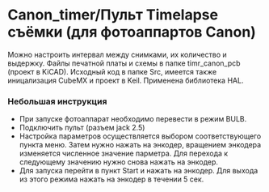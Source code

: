 # Canon_timer/Пульт Timelapse съёмки (для фотоаппартов Canon)
Можно настроить интервал между снимками, их количество и выдержку. Файлы печатной платы и схемы в папке timr_canon_pcb (проект в KiCAD). Исходный код в папке Src, имеется также иницализация CubeMX и проект в Keil. Применена библиотека HAL.
### Небольшая инструкция
 - При запуске фотоаппарат необходимо перевести в режим BULB.
 - Подключить пульт (разъем jack 2.5)
 - Настройка параметров осуществляется выбором соответствующего пункта меню. Затем нужно нажать на энкодер, вращением энкодера изменяется численное значение парметра. Для перехода к следующему значению нужно снова нажать на энкодер.
 - Для запуска перейти в пункт Start и нажать на энкодер. Для выхода из этого режима нажать на энкодер в течении 5 сек.
